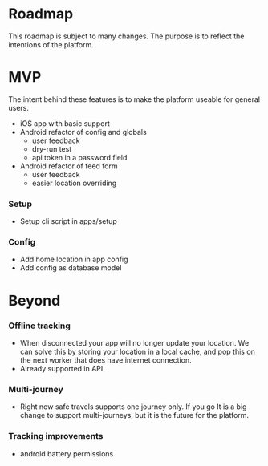 # Roadmap

This roadmap is subject to many changes. The purpose is to reflect the intentions of the platform.

# MVP

The intent behind these features is to make the platform useable for general users.

- iOS app with basic support
- Android refactor of config and globals
  - user feedback
  - dry-run test
  - api token in a password field
- Android refactor of feed form
  - user feedback
  - easier location overriding

### Setup

- Setup cli script in apps/setup

### Config

- Add home location in app config
- Add config as database model

# Beyond

### Offline tracking

- When disconnected your app will no longer update your location. We can solve this by storing your location in a local cache, and pop this on the next worker that does have internet connection.
- Already supported in API.

### Multi-journey

- Right now safe travels supports one journey only. If you go
  It is a big change to support multi-journeys, but it is the future for the platform.

### Tracking improvements

- android battery permissions
